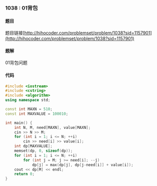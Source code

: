 ### 1038 : 01背包

#### 题目
题目链接[http://hihocoder.com/problemset/problem/1038?sid=1157901](http://hihocoder.com/problemset/problem/1038?sid=1157901)

#### 题解
01背包问题

#### 代码
```C++
#include <iostream>
#include <cstring>
#include <algorithm>
using namespace std;

const int MAXN = 510;
const int MAXVALUE = 100010;

int main() {
	int N, M, need[MAXN], value[MAXN];
	cin >> N >> M;
	for (int i = 1; i <= N; ++i)
		cin >> need[i] >> value[i];
	int dp[MAXVALUE];
	memset(dp, 0, sizeof(dp));
	for (int i = 1; i <= N; ++i)
		for (int j = M; j >= need[i]; --j)
			dp[j] = max(dp[j], dp[j-need[i]] + value[i]);
	cout << dp[M] << endl;
	return 0;
}
```